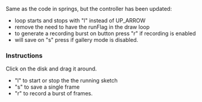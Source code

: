 Same as the code in springs, but the controller has been updated:

- loop starts and stops with "l" instead of UP_ARROW
- remove the need to have the runFlag in the draw loop
- to generate a recording burst on button press "r" if recording is enabled
- will save on "s" press if gallery mode is disabled.


### Instructions

Click on the disk and drag it around.

- "l" to start or stop the the running sketch
- "s" to save a single frame
- "r" to record a burst of frames.  